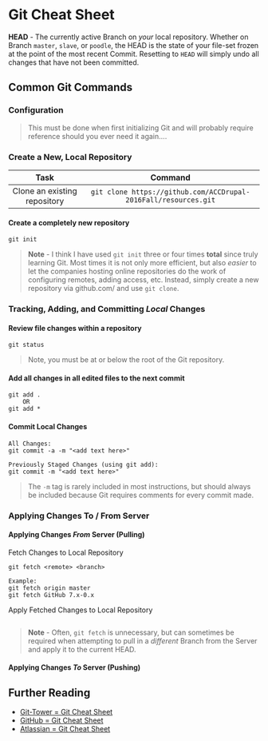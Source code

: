# Git Cheat Sheet

**HEAD** - The currently active Branch on *your* local repository. Whether on Branch ```master```, ```slave```, or ```poodle```, the HEAD is the state of your file-set frozen at the point of the most recent Commit. Resetting to ```HEAD``` will simply undo all changes that have not been committed.

## Common Git Commands

### Configuration
> This must be done when first initializing Git and will probably require reference should you ever need it again....





### Create a New, Local Repository
| Task  | Command   |
| :---: | :---: |
| Clone an existing repository  | ``` git clone https://github.com/ACCDrupal-2016Fall/resources.git ``` |



#### Create a completely new repository
```
git init
```
> **Note** - I think I have used ```git init``` three or four times **total** since truly learning Git. Most times it is not only more efficient, but also *easier* to let the companies hosting online repositories do the work of configuring remotes, adding access, etc. Instead, simply create a new repository via github.com/ and use ```git clone```.

### Tracking, Adding, and Committing *Local* Changes

#### Review file changes within a repository
```
git status
```
> Note, you must be at or below the root of the Git repository.

#### Add all changes in all edited files to the next commit
```
git add .
    OR
git add *
```

#### Commit Local Changes
```
All Changes:
git commit -a -m "<add text here>"

Previously Staged Changes (using git add):
git commit -m "<add text here>"
```
> The ```-m``` tag is rarely included in most instructions, but should always be included because Git requires comments for every commit made.

### Applying Changes To / From Server

#### Applying Changes *From* Server (Pulling)
Fetch Changes to Local Repository
```
git fetch <remote> <branch>

Example:
git fetch origin master
git fetch GitHub 7.x-0.x
```
Apply Fetched Changes to Local Repository
```

```

> **Note** - Often, ```git fetch``` is unnecessary, but can sometimes be required when attempting to pull in a *different* Branch from the Server and apply it to the current HEAD.



#### Applying Changes *To* Server (Pushing)

## Further Reading
 * [Git-Tower = Git Cheat Sheet](https://www.git-tower.com/blog/git-cheat-sheet/ "Git-Tower = Git Cheat Sheet")
 * [GitHub = Git Cheat Sheet](https://services.github.com/kit/downloads/github-git-cheat-sheet.pdf "GitHub = Git Cheat Sheet")
 * [Atlassian = Git Cheat Sheet](https://www.atlassian.com/dms/wac/images/.../git/atlassian_git_cheatsheet.pdf "Atlassian = Git Cheat Sheet")  
